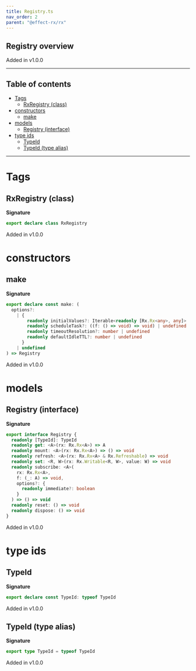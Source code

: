 ```yaml
---
title: Registry.ts
nav_order: 2
parent: "@effect-rx/rx"
---
```


## Registry overview

Added in v1.0.0

---

<h2 class="text-delta">Table of contents</h2>

- [Tags](#tags)
  - [RxRegistry (class)](#rxregistry-class)
- [constructors](#constructors)
  - [make](#make)
- [models](#models)
  - [Registry (interface)](#registry-interface)
- [type ids](#type-ids)
  - [TypeId](#typeid)
  - [TypeId (type alias)](#typeid-type-alias)

---

# Tags

## RxRegistry (class)

**Signature**

```ts
export declare class RxRegistry
```

Added in v1.0.0

# constructors

## make

**Signature**

```ts
export declare const make: (
  options?:
    | {
        readonly initialValues?: Iterable<readonly [Rx.Rx<any>, any]> | undefined
        readonly scheduleTask?: ((f: () => void) => void) | undefined
        readonly timeoutResolution?: number | undefined
        readonly defaultIdleTTL?: number | undefined
      }
    | undefined
) => Registry
```

Added in v1.0.0

# models

## Registry (interface)

**Signature**

```ts
export interface Registry {
  readonly [TypeId]: TypeId
  readonly get: <A>(rx: Rx.Rx<A>) => A
  readonly mount: <A>(rx: Rx.Rx<A>) => () => void
  readonly refresh: <A>(rx: Rx.Rx<A> & Rx.Refreshable) => void
  readonly set: <R, W>(rx: Rx.Writable<R, W>, value: W) => void
  readonly subscribe: <A>(
    rx: Rx.Rx<A>,
    f: (_: A) => void,
    options?: {
      readonly immediate?: boolean
    }
  ) => () => void
  readonly reset: () => void
  readonly dispose: () => void
}
```

Added in v1.0.0

# type ids

## TypeId

**Signature**

```ts
export declare const TypeId: typeof TypeId
```

Added in v1.0.0

## TypeId (type alias)

**Signature**

```ts
export type TypeId = typeof TypeId
```

Added in v1.0.0
